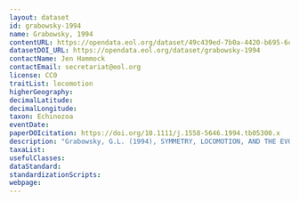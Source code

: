 ```yaml
---
layout: dataset
id: grabowsky-1994
name: Grabowsky, 1994
contentURL: https://opendata.eol.org/dataset/49c439ed-7b0a-4420-b695-6c1401c74b9a/resource/2a8277fc-4688-4815-abe5-43f5e5b3e749/download/grabowski.zip
datasetDOI_URL: https://opendata.eol.org/dataset/grabowsky-1994
contactName: Jen Hammock
contactEmail: secretariat@eol.org
license: CC0
traitList: locomotion
higherGeography:
decimalLatitude:
decimalLongitude:
taxon: Echinozoa
eventDate:
paperDOIcitation: https://doi.org/10.1111/j.1558-5646.1994.tb05300.x
description: "Grabowsky, G.L. (1994), SYMMETRY, LOCOMOTION, AND THE EVOLUTION OF AN ANTERIOR END: A LESSON FROM SEA URCHINS. Evolution, 48: 1130-1146.  https://doi.org/10.1111/j.1558-5646.1994.tb05300.x"
taxaList: 
usefulClasses:
dataStandard:
standardizationScripts:
webpage:
---
```


